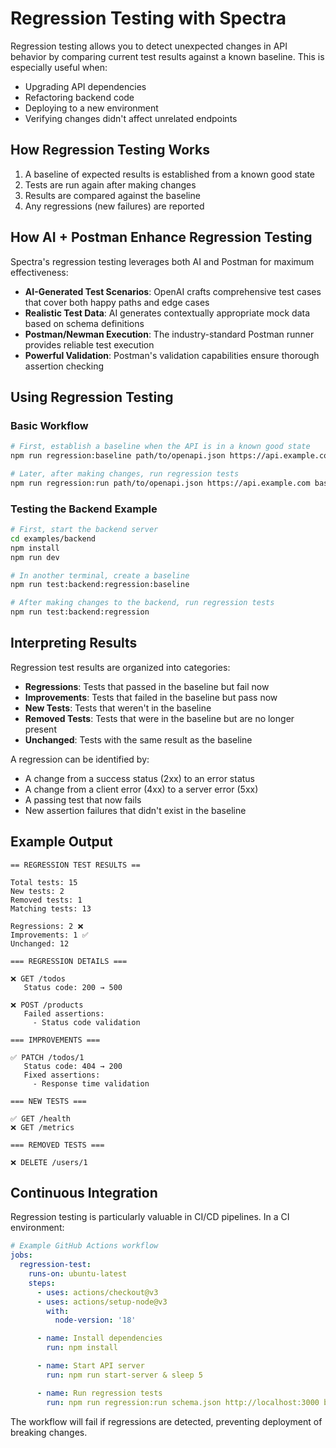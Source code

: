 # Regression Testing with Spectra

Regression testing allows you to detect unexpected changes in API behavior by comparing current test results against a known baseline. This is especially useful when:

- Upgrading API dependencies
- Refactoring backend code
- Deploying to a new environment
- Verifying changes didn't affect unrelated endpoints

## How Regression Testing Works

1. A baseline of expected results is established from a known good state
2. Tests are run again after making changes
3. Results are compared against the baseline
4. Any regressions (new failures) are reported

## How AI + Postman Enhance Regression Testing

Spectra's regression testing leverages both AI and Postman for maximum effectiveness:

- **AI-Generated Test Scenarios**: OpenAI crafts comprehensive test cases that cover both happy paths and edge cases
- **Realistic Test Data**: AI generates contextually appropriate mock data based on schema definitions
- **Postman/Newman Execution**: The industry-standard Postman runner provides reliable test execution
- **Powerful Validation**: Postman's validation capabilities ensure thorough assertion checking

## Using Regression Testing

### Basic Workflow

```bash
# First, establish a baseline when the API is in a known good state
npm run regression:baseline path/to/openapi.json https://api.example.com baseline.json

# Later, after making changes, run regression tests
npm run regression:run path/to/openapi.json https://api.example.com baseline.json results.json
```

### Testing the Backend Example

```bash
# First, start the backend server
cd examples/backend
npm install
npm run dev

# In another terminal, create a baseline
npm run test:backend:regression:baseline

# After making changes to the backend, run regression tests
npm run test:backend:regression
```

## Interpreting Results

Regression test results are organized into categories:

- **Regressions**: Tests that passed in the baseline but fail now
- **Improvements**: Tests that failed in the baseline but pass now
- **New Tests**: Tests that weren't in the baseline
- **Removed Tests**: Tests that were in the baseline but are no longer present
- **Unchanged**: Tests with the same result as the baseline

A regression can be identified by:

- A change from a success status (2xx) to an error status
- A change from a client error (4xx) to a server error (5xx)
- A passing test that now fails
- New assertion failures that didn't exist in the baseline

## Example Output

```
== REGRESSION TEST RESULTS ==

Total tests: 15
New tests: 2
Removed tests: 1
Matching tests: 13

Regressions: 2 ❌
Improvements: 1 ✅
Unchanged: 12

=== REGRESSION DETAILS ===

❌ GET /todos
   Status code: 200 → 500

❌ POST /products
   Failed assertions:
     - Status code validation

=== IMPROVEMENTS ===

✅ PATCH /todos/1
   Status code: 404 → 200
   Fixed assertions:
     - Response time validation

=== NEW TESTS ===

✅ GET /health
❌ GET /metrics

=== REMOVED TESTS ===

❌ DELETE /users/1
```

## Continuous Integration

Regression testing is particularly valuable in CI/CD pipelines. In a CI environment:

```yaml
# Example GitHub Actions workflow
jobs:
  regression-test:
    runs-on: ubuntu-latest
    steps:
      - uses: actions/checkout@v3
      - uses: actions/setup-node@v3
        with:
          node-version: '18'

      - name: Install dependencies
        run: npm install

      - name: Start API server
        run: npm run start-server & sleep 5

      - name: Run regression tests
        run: npm run regression:run schema.json http://localhost:3000 baseline.json results.json
```

The workflow will fail if regressions are detected, preventing deployment of breaking changes.
